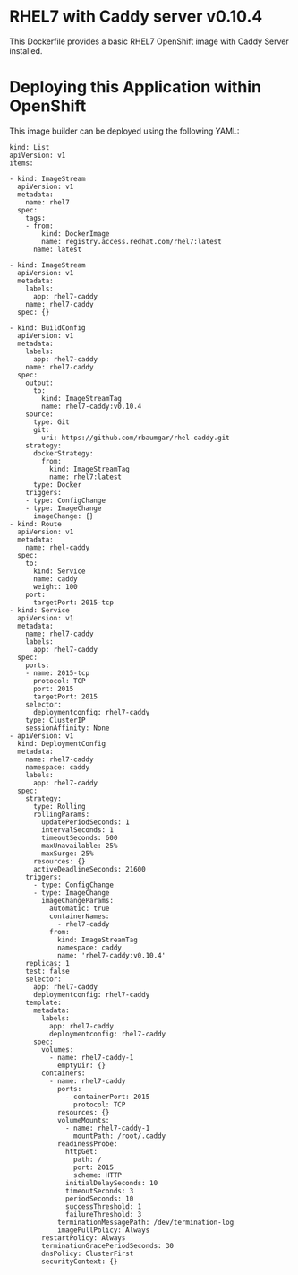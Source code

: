 # RHEL7 with Caddy server v0.10.4
This Dockerfile provides a basic RHEL7 OpenShift image with Caddy Server installed.
# Deploying this Application within OpenShift
This image builder can be deployed using the following YAML:

    kind: List
    apiVersion: v1
    items:

    - kind: ImageStream
      apiVersion: v1
      metadata:
        name: rhel7
      spec:
        tags:
        - from:
            kind: DockerImage
            name: registry.access.redhat.com/rhel7:latest
          name: latest

    - kind: ImageStream
      apiVersion: v1
      metadata:
        labels:
          app: rhel7-caddy
        name: rhel7-caddy
      spec: {}

    - kind: BuildConfig
      apiVersion: v1
      metadata:
        labels:
          app: rhel7-caddy
        name: rhel7-caddy
      spec:
        output:
          to:
            kind: ImageStreamTag
            name: rhel7-caddy:v0.10.4
        source:
          type: Git
          git:
            uri: https://github.com/rbaumgar/rhel-caddy.git
        strategy:
          dockerStrategy:
            from:
              kind: ImageStreamTag
              name: rhel7:latest
          type: Docker
        triggers:
        - type: ConfigChange
        - type: ImageChange
          imageChange: {}
    - kind: Route
      apiVersion: v1
      metadata:
        name: rhel-caddy
      spec:
        to:
          kind: Service
          name: caddy
          weight: 100
        port:
          targetPort: 2015-tcp
    - kind: Service
      apiVersion: v1
      metadata:
        name: rhel7-caddy
        labels:
          app: rhel7-caddy
      spec:
        ports:
        - name: 2015-tcp
          protocol: TCP
          port: 2015
          targetPort: 2015
        selector:
          deploymentconfig: rhel7-caddy
        type: ClusterIP
        sessionAffinity: None
    - apiVersion: v1
      kind: DeploymentConfig
      metadata:
        name: rhel7-caddy
        namespace: caddy
        labels:
          app: rhel7-caddy
      spec:
        strategy:
          type: Rolling
          rollingParams:
            updatePeriodSeconds: 1
            intervalSeconds: 1
            timeoutSeconds: 600
            maxUnavailable: 25%
            maxSurge: 25%
          resources: {}
          activeDeadlineSeconds: 21600
        triggers:
          - type: ConfigChange
          - type: ImageChange
            imageChangeParams:
              automatic: true
              containerNames:
                - rhel7-caddy
              from:
                kind: ImageStreamTag
                namespace: caddy
                name: 'rhel7-caddy:v0.10.4'
        replicas: 1
        test: false
        selector:
          app: rhel7-caddy
          deploymentconfig: rhel7-caddy
        template:
          metadata:
            labels:
              app: rhel7-caddy
              deploymentconfig: rhel7-caddy
          spec:
            volumes:
              - name: rhel7-caddy-1
                emptyDir: {}
            containers:
              - name: rhel7-caddy
                ports:
                  - containerPort: 2015
                    protocol: TCP
                resources: {}
                volumeMounts:
                  - name: rhel7-caddy-1
                    mountPath: /root/.caddy
                readinessProbe:
                  httpGet:
                    path: /
                    port: 2015
                    scheme: HTTP
                  initialDelaySeconds: 10
                  timeoutSeconds: 3
                  periodSeconds: 10
                  successThreshold: 1
                  failureThreshold: 3
                terminationMessagePath: /dev/termination-log
                imagePullPolicy: Always
            restartPolicy: Always
            terminationGracePeriodSeconds: 30
            dnsPolicy: ClusterFirst
            securityContext: {}
